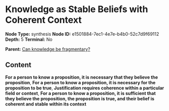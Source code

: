 # Knowledge as Stable Beliefs with Coherent Context

**Node Type:** synthesis
**Node ID:** e1501884-7ec1-4e7e-b4b0-52c7d9f69112
**Depth:** 5
**Terminal:** No

**Parent:** [Can knowledge be fragmentary?](can-knowledge-be-fragmentary-antithesis-5a45cd9e-ee22-499a-bf37-da1d72a905be.md)

## Content

**For a person to know a proposition, it is necessary that they believe the proposition**, **For a person to know a proposition, it is necessary for the proposition to be true**, **Justification requires coherence within a particular field or context**, **For a person to know a proposition, it is sufficient that they believe the proposition, the proposition is true, and their belief is coherent and stable within its context**
